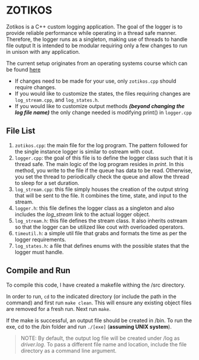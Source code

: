 # ZOTIKOS
Zotikos is a C++ custom logging application. The goal of the logger is to provide reliable performance while operating in a thread safe manner. Therefore, the logger runs as a singleton, making use of threads to handle file output
It is intended to be modular requiring only a few changes to run in unison with any application.

The current setup originates from an operating systems course which can be found [here](https://github.com/Neilio3264/CS4348-OperatingSystems-Project01)

+ If changes need to be made for your use, only `zotikos.cpp` should require changes. 
+ If you would like to customize the states, the files requiring changes are `log_stream.cpp`, and `log_states.h`.
+ If you would like to customize output methods ***(beyond changing the log file name)*** the only change needed is modifying print() in `logger.cpp`

## File List

   1. `zotikos.cpp`: the main file for the log program. The pattern followed for the single instance logger is similar to ostream with cout.
   2. `logger.cpp`: the goal of this file is to define the logger class such that it is thread safe. The main logic of the log program resides in *print*. In this method, you write to the file if the queue has data to be read. Otherwise, you set the thread to periodically check the queue and allow the thread to sleep for a set duration.
   3. `log_stream.cpp`: this file simply houses the creation of the output string that will be sent to the file. It combines the time, state, and input to the stream.
   4. `logger.h`: this file defines the logger class as a singleton and also includes the *log_stream* link to the actual logger object.
   5. `log_stream.h`: this file defines the stream class. It also inherits ostream so that the logger can be utilized like cout with overloaded operators.
   6. `timeutil.h`: a simple util file that grabs and formats the time as per the logger requirements.
   7. `log_states.h`: a file that defines enums with the possible states that the logger must handle.

## Compile and Run

To compile this code, I have created a makefile withing the /src directory.

In order to run, `cd` to the indicated directory (or include the path in the command) and first run `make clean`. This will ensure any existing object files are removed for a fresh run. Next run `make`.

If the make is successful, an output file should be created in /bin. To run the exe, cd to the /bin folder and run `./[exe]` (**assuming UNIX system**).

>NOTE: By default, the output log file will be created under /log as *driver.log*. To pass a different file name and location, include the file directory as a command line argument.
